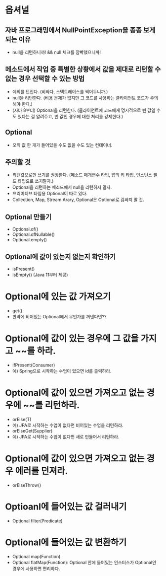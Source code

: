 # 옵셔널

## 자바 프로그래밍에서 NullPointException을 종종 보게 되는 이유
- null을 리턴하니까! && null 체크를 깜빡했으니까!

## 메소드에서 작업 중 특별한 상황에서 값을 제대로 리턴할 수 없는 경우 선택할 수 있는 방법
- 예외를 던진다. (비싸다, 스택트레이스를 찍어두니까.)
- null을 리턴한다. (비용 문제가 없지만 그 코드를 사용하는 클라이언트 코드가 주의해야 한다.)
- (자바 8부터) Optional을 리턴한다. (클라이언트에 코드에게 명시적으로 빈 값일 수도 있다는 걸 알려주고, 빈 값인 경우에 대한 처리를 강제한다.)

## Optional
- 오직 값 한 개가 들어있을 수도 없을 수도 있는 컨테이너.

## 주의할 것
- 리턴값으로만 쓰기를 권장한다. (메소드 매개변수 타입, 맵의 키 타입, 인스턴스 필드 타입으로 쓰지말자.)
- Optional을 리턴하는 메소드에서 null을 리턴하지 말자.
- 프리미티브 타입용 Optional이 따로 있다.
- Collection, Map, Stream Arary, Optional은 Optional로 감싸지 말 것.

## Optional 만들기
- Optional.of()
- Optional.ofNullable()
- Optional.empty()

## Optional에 값이 있는지 없는지 확인하기
- isPresent()
- isEmpty() (Java 11부터 제공)

# Optional에 있는 값 가져오기
- get()
- 만약에 비어있는 Optional에서 무언가를 꺼낸다면??

# Optional에 값이 있는 경우에 그 값을 가지고 ~~를 하라.
- ifPresent(Consumer)
- 예) Spring으로 시작하는 수업이 있으면 id를 출력하라.

# Optional에 값이 있으면 가져오고 없는 경우에 ~~를 리턴하라.
- orElse(T)
- 예) JPA로 시작하는 수업이 없다면 비어있는 수업을 리턴하라.
- orElseGet(Supplier)
- 예) JPA로 시작하는 수업이 없다면 새로 만들어서 리턴하라.

# Optional에 값이 있으면 가져오고 없는 경우 에러를 던져라.
- orElseThrow()

# Optioanl에 들어있는 값 걸러내기
- Optional filter(Predicate)

# Optional에 들어있는 값 변환하기
- Optional map(Function)
- Optional flatMap(Function): Optional 안에 들어있는 인스터스가 Optional인 경우에 사용하면 편리하다.


